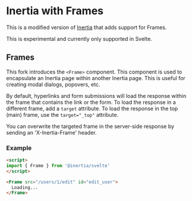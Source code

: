# Inertia with Frames

This is a modified version of [Inertia](https://github.com/inertiajs/inertia) that adds support for Frames.

This is experimental and currently only supported in Svelte.

## Frames

This fork introduces the `<Frame>` component. This component is used to encapsulate an Inertia page within another Inertia page. This is useful for creating modal dialogs, popovers, etc.

By default, hyperlinks and form submissions will load the response within the frame that contains the link or the form. To load the response in a different frame, add a `target` attribute. To load the response in the top (main) frame, use the `target="_top"` attribute.

You can overwrite the targeted frame in the server-side response by sending an 'X-Inertia-Frame' header.

### Example

```html
<script>
import { Frame } from '@inertia/svelte'
</script>

<Frame src="/users/1/edit" id="edit_user">
  Loading...
</Frame>
```

